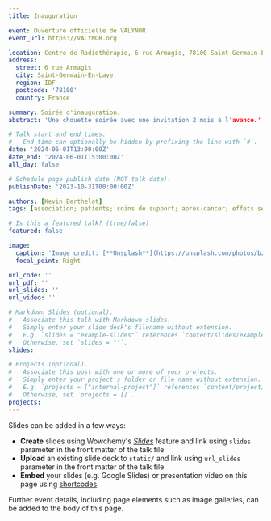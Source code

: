 ```yaml
---
title: Inauguration

event: Ouverture officielle de VALYNOR
event_url: https://VALYNOR.org

location: Centre de Radiothérapie, 6 rue Armagis, 78100 Saint-Germain-En-Laye
address:
  street: 6 rue Armagis
  city: Saint-Germain-En-Laye
  region: IDF
  postcode: '78100'
  country: France

summary: Soirée d'inauguration.
abstract: 'Une chouette soirée avec une invitation 2 mois à l'avance.'

# Talk start and end times.
#   End time can optionally be hidden by prefixing the line with `#`.
date: '2024-06-01T13:00:00Z'
date_end: '2024-06-01T15:00:00Z'
all_day: false

# Schedule page publish date (NOT talk date).
publishDate: '2023-10-31T00:00:00Z'

authors: [Kevin Berthelot]
tags: [association; patients; soins de support; après-cancer; effets secondaires]

# Is this a featured talk? (true/false)
featured: false

image:
  caption: 'Image credit: [**Unsplash**](https://unsplash.com/photos/bzdhc5b3Bxs)'
  focal_point: Right

url_code: ''
url_pdf: ''
url_slides: ''
url_video: ''

# Markdown Slides (optional).
#   Associate this talk with Markdown slides.
#   Simply enter your slide deck's filename without extension.
#   E.g. `slides = "example-slides"` references `content/slides/example-slides.md`.
#   Otherwise, set `slides = ""`.
slides:

# Projects (optional).
#   Associate this post with one or more of your projects.
#   Simply enter your project's folder or file name without extension.
#   E.g. `projects = ["internal-project"]` references `content/project/deep-learning/index.md`.
#   Otherwise, set `projects = []`.
projects:
---
```


Slides can be added in a few ways:

- **Create** slides using Wowchemy's [_Slides_](https://wowchemy.com/docs/managing-content/#create-slides) feature and link using `slides` parameter in the front matter of the talk file
- **Upload** an existing slide deck to `static/` and link using `url_slides` parameter in the front matter of the talk file
- **Embed** your slides (e.g. Google Slides) or presentation video on this page using [shortcodes](https://wowchemy.com/docs/writing-markdown-latex/).

Further event details, including page elements such as image galleries, can be added to the body of this page.
